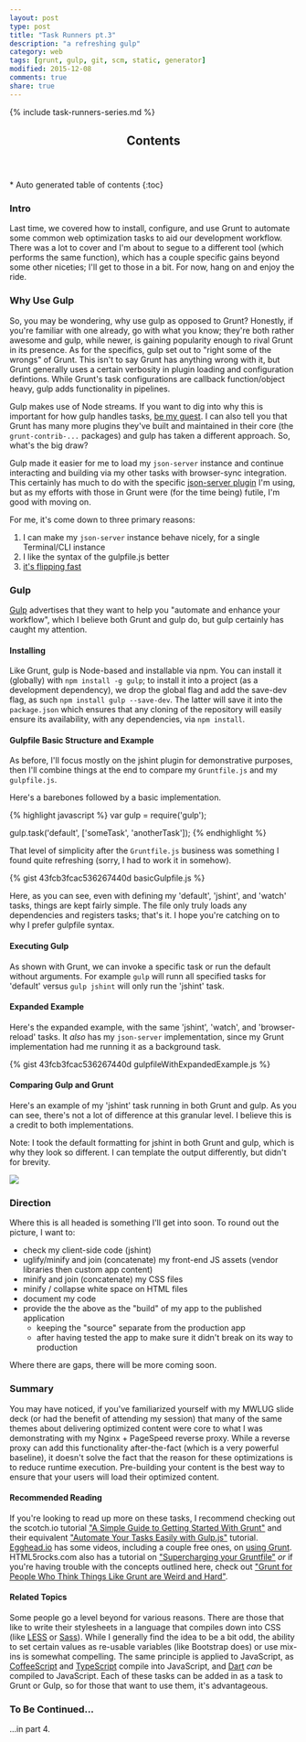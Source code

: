 ```yaml
---
layout: post
type: post
title: "Task Runners pt.3"
description: "a refreshing gulp"
category: web
tags: [grunt, gulp, git, scm, static, generator]
modified: 2015-12-08
comments: true
share: true
---
```


{% include task-runners-series.md %}

<!-- auto-magic TOC! -->
<section>
  <header data-toggle="tooltip" title="it's dangerous to go alone, take this">
    <h2>Contents</h2>
  </header>
<div id="drawer" markdown="1">
*  Auto generated table of contents
{:toc}
</div>
</section>

### Intro
Last time, we covered how to install, configure, and use Grunt to automate some common web optimization tasks to aid our development workflow. There was a lot to cover and I'm about to segue to a different tool (which performs the same function), which has a couple specific gains beyond some other niceties; I'll get to those in a bit. For now, hang on and enjoy the ride.

### Why Use Gulp
So, you may be wondering, why use gulp as opposed to Grunt? Honestly, if you're familiar with one already, go with what you know; they're both rather awesome and gulp, while newer, is gaining popularity enough to rival Grunt in its presence. As for the specifics, gulp set out to "right some of the wrongs" of Grunt. This isn't to say Grunt has anything wrong with it, but Grunt generally uses a certain verbosity in plugin loading and configuration defintions. While Grunt's task configurations are callback function/object heavy, gulp adds functionality in pipelines.

Gulp makes use of Node streams. If you want to dig into why this is important for how gulp handles tasks, [be my guest](http://jaysoo.ca/2014/01/27/gruntjs-vs-gulpjs/#streams-all-the-way-down). I can also tell you that Grunt has many more plugins they've built and maintained in their core (the `grunt-contrib-...` packages) and gulp has taken a different approach. So, what's the big draw?

Gulp made it easier for me to load my `json-server` instance and continue interacting and building via my other tasks with browser-sync integration. This certainly has much to do with the specific [json-server plugin](https://www.npmjs.com/package/gulp-json-srv) I'm using, but as my efforts with those in Grunt were (for the time being) futile, I'm good with moving on.

For me, it's come down to three primary reasons:

1. I can make my `json-server` instance behave nicely, for a single Terminal/CLI instance
2. I like the syntax of the gulpfile.js better
3. [it's flipping fast](http://tech.tmw.co.uk/2014/01/speedtesting-gulp-and-grunt/)

### Gulp
[Gulp](http://gulpjs.com/) advertises that they want to help you "automate and enhance your workflow", which I believe both Grunt and gulp do, but gulp certainly has caught my attention.

#### Installing
Like Grunt, gulp is Node-based and installable via npm. You can install it (globally) with `npm install -g gulp`; to install it into a project (as a development dependency), we drop the global flag and add the save-dev flag, as such `npm install gulp --save-dev`. The latter will save it into the `package.json` which ensures that any cloning of the repository will easily ensure its availability, with any dependencies, via `npm install`.

#### Gulpfile Basic Structure and Example
As before, I'll focus mostly on the jshint plugin for demonstrative purposes, then I'll combine things at the end to compare my `Gruntfile.js` and my `gulpfile.js`.

Here's a barebones followed by a basic implementation.

{% highlight javascript %}
var gulp = require('gulp');

gulp.task('default', ['someTask', 'anotherTask']);
{% endhighlight %}

That level of simplicity after the `Gruntfile.js` business was something I found quite refreshing (sorry, I had to work it in somehow).

{% gist 43fcb3fcac536267440d basicGulpfile.js %}
<br />

Here, as you can see, even with defining my 'default', 'jshint', and 'watch' tasks, things are kept fairly simple. The file only truly loads any dependencies and registers tasks; that's it. I hope you're catching on to why I prefer gulpfile syntax.

#### Executing Gulp
As shown with Grunt, we can invoke a specific task or run the default without arguments. For example `gulp` will runn all specified tasks for 'default' versus `gulp jshint` will only run the 'jshint' task.

#### Expanded Example
Here's the expanded example, with the same 'jshint', 'watch', and 'browser-reload' tasks. It _also_ has my `json-server` implementation, since my Grunt implementation had me running it as a background task.

{% gist 43fcb3fcac536267440d gulpfileWithExpandedExample.js %}

#### Comparing Gulp and Grunt
Here's an example of my 'jshint' task running in both Grunt and gulp. As you can see, there's not a lot of difference at this granular level. I believe this is a credit to both implementations. 

Note: I took the default formatting for jshint in both Grunt and gulp, which is why they look so different. I can template the output differently, but didn't for brevity.

<a href="{{ site.url }}/images/post_images/task-runners/jsHintGruntVsGulp.gif" data-toggle="tooltip" title="jshint in both Grunt and gulp"><img src="{{ site.url }}/images/post_images/task-runners/jsHintGruntVsGulp.gif" class="img-responsive center-block" /></a>

### Direction
Where this is all headed is something I'll get into soon. To round out the picture, I want to:

* check my client-side code (jshint)
* uglify/minify and join (concatenate) my front-end JS assets (vendor libraries then custom app content)
* minify and join (concatenate) my CSS files
* minify / collapse white space on HTML files
* document my code
* provide the the above as the "build" of my app to the published application
  * keeping the "source" separate from the production app
  * after having tested the app to make sure it didn't break on its way to production

Where there are gaps, there will be more coming soon.

### Summary
You may have noticed, if you've familiarized yourself with my MWLUG slide deck (or had the benefit of attending my session) that many of the same themes about delivering optimized content were core to what I was demonstrating with my Nginx + PageSpeed reverse proxy. While a reverse proxy can add this functionality after-the-fact (which is a very powerful baseline), it doesn't solve the fact that the reason for these optimizations is to reduce runtime execution. Pre-building your content is the best way to ensure that your users will load their optimized content.

#### Recommended Reading
If you're looking to read up more on these tasks, I recommend checking out the scotch.io tutorial ["A Simple Guide to Getting Started With Grunt"](https://scotch.io/tutorials/a-simple-guide-to-getting-started-with-grunt) and their equivalent ["Automate Your Tasks Easily with Gulp.js"](https://scotch.io/tutorials/automate-your-tasks-easily-with-gulp-js) tutorial. [Egghead.io](https://egghead.io/) has some videos, including a couple free ones, on [using Grunt](https://egghead.io/technologies/grunt). HTML5rocks.com also has a tutorial on ["Supercharging your Gruntfile"](http://www.html5rocks.com/en/tutorials/tooling/supercharging-your-gruntfile/) _or_ if you're having trouble with the concepts outlined here, check out ["Grunt for People Who Think Things Like Grunt are Weird and Hard"](https://24ways.org/2013/grunt-is-not-weird-and-hard/).

#### Related Topics
Some people go a level beyond for various reasons. There are those that like to write their stylesheets in a language that compiles down into CSS (like [LESS](http://lesscss.org/) or [Sass](http://sass-lang.com/)). While I generally find the idea to be a bit odd, the ability to set certain values as re-usable variables (like Bootstrap does) or use mix-ins is somewhat compelling. The same principle is applied to JavaScript, as [CoffeeScript](http://coffeescript.org/) and [TypeScript](http://www.typescriptlang.org/) compile into JavaScript, and [Dart](https://www.dartlang.org/) _can_ be compiled to JavaScript. Each of these tasks can be added in as a task to Grunt or Gulp, so for those that want to use them, it's advantageous.

### To Be Continued...
...in part 4.